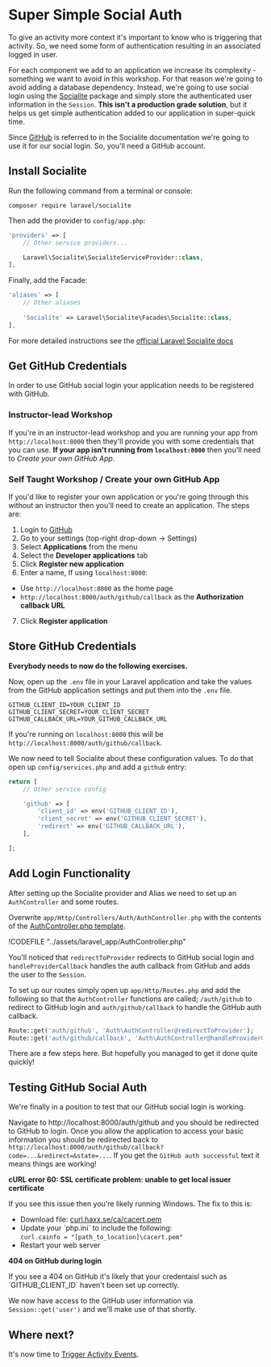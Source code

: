# Super Simple Social Auth

To give an activity more context it's important to know who is triggering that activity. So, we need some form of authentication resulting in an associated logged in user.

For each component we add to an application we increase its complexity - something we want to avoid in this workshop. For that reason we're going to avoid adding a database dependency. Instead, we're going to use social login using the [Socialite](https://github.com/laravel/socialite/) package and simply store the authenticated user information in the `Session`. **This isn't a production grade solution**, but it helps us get simple authentication added to our application in super-quick time.

<i class="fa fa-rocket fa-2"></i> Since [GitHub](https://github.com) is referred to in the Socialite documentation we're going to use it for our social login. So, you'll need a GitHub account.

## Install Socialite

<i class="fa fa-rocket fa-2"></i> Run the following command from a terminal or console:

```
composer require laravel/socialite
```

<i class="fa fa-rocket fa-2"></i> Then add the provider to `config/app.php`:

```php
'providers' => [
    // Other service providers...

    Laravel\Socialite\SocialiteServiceProvider::class,
],
```

<i class="fa fa-rocket fa-2"></i> Finally, add the Facade:

```php
'aliases' => [
    // Other aliases
    
    'Socialite' => Laravel\Socialite\Facades\Socialite::class,
],
```

<div class="alert alert-info">
  For more detailed instructions see the <a href="http://laravel.com/docs/5.1/authentication#social-authentication">official Laravel Socialite docs</a>
</div>

## Get GitHub Credentials

In order to use GitHub social login your application needs to be registered with GitHub.

### Instructor-lead Workshop <i class="fa fa-graduation-cap fa-2"></i>

<i class="fa fa-rocket fa-2"></i> If you're in an instructor-lead workshop and you are running your app from `http://localhost:8000` then they'll provide you with some credentials that you can use. **If your app isn't running from `localhost:8000`** then you'll need to *Create your own GitHub App*.

### Self Taught Workshop / Create your own GitHub App

<i class="fa fa-rocket fa-2"></i> If you'd like to register your own application or you're going through this without an instructor then you'll need to create an application. The steps are:

1. Login to [GitHub](https://github.com)
2. Go to your settings (top-right drop-down -> Settings)
3. Select **Applications** from the menu
4. Select the **Developer applications** tab
5. Click **Register new application**
6. Enter a name, If using `localhost:8000`:
  * Use `http://localhost:8000` as the home page
  * `http://localhost:8000/auth/github/callback` as the **Authorization callback URL**
7. Click **Register application**

## Store GitHub Credentials

**Everybody needs to now do the following exercises.**

<i class="fa fa-rocket fa-2"></i> Now, open up the `.env` file in your Laravel application and take the values from the GitHub application settings and put them into the `.env` file.

```
GITHUB_CLIENT_ID=YOUR_CLIENT_ID
GITHUB_CLIENT_SECRET=YOUR_CLIENT_SECRET
GITHUB_CALLBACK_URL=YOUR_GITHUB_CALLBACK_URL
```

If you're running on `localhost:8000` this will be `http://localhost:8000/auth/github/callback`.

We now need to tell Socialite about these configuration values. To do that open up `config/services.php` and add a `github` entry:

```php
return [
    // Other service config

    'github' => [
        'client_id' => env('GITHUB_CLIENT_ID'),
        'client_secret' => env('GITHUB_CLIENT_SECRET'),
        'redirect' => env('GITHUB_CALLBACK_URL'),
    ],

];
```

## Add Login Functionality

After setting up the Socialite provider and Alias we need to set up an `AuthController` and some routes.

<i class="fa fa-rocket fa-2"></i> Overwrite `app/Http/Controllers/Auth/AuthController.php` with the contents of the [AuthController.php template](../assets/laravel_app/AuthController.php).

!CODEFILE "../assets/laravel_app/AuthController.php"

You'll noticed that `redirectToProvider` redirects to GitHub social login and `handleProviderCallback` handles the auth callback from GitHub and adds the user to the `Session`.

<i class="fa fa-rocket fa-2"></i> To set up our routes simply open up `app/Http/Routes.php` and add the following so that the `AuthController` functions are called; `/auth/github` to redirect to GitHub login and `auth/github/callback` to handle the GitHub auth callback.

```php
Route::get('auth/github', 'Auth\AuthController@redirectToProvider');
Route::get('auth/github/callback', 'Auth\AuthController@handleProviderCallback');
```

There are a few steps here. But hopefully you managed to get it done quite quickly!

## Testing GitHub Social Auth

We're finally in a position to test that our GitHub social login is working.

<i class="fa fa-rocket fa-2"></i> Navigate to http://localhost:8000/auth/github and you should be redirected to GitHub to login. Once you allow the application to access your basic information you should be redirected back to `http://localhost:8000/auth/github/callback?code=...&redirect=&state=...`. If you get the `GitHub auth successful` text it means things are working!

<div class="alert alert-warning">
  <p><strong>cURL error 60: SSL certificate problem: unable to get local issuer certificate</strong></p>
  <p>If you see this issue then you're likely running Windows. The fix to this is:</p>
  <ul>
    <li>Download file: <a href="http://curl.haxx.se/ca/cacert.pem" target="_blank">curl.haxx.se/ca/cacert.pem</a></li>
    <li>Update your `php.ini` to include the following:<br />
      <code>curl.cainfo = "[path_to_location]\cacert.pem"</code>
    </li>
    <li>Restart your web server</li>
  </ul>
</div>

<div class="alert alert-warning">
  <p><strong>404 on GitHub during login</strong></p>
  <p>If you see a 404 on GitHub it's likely that your credentaisl such as `GITHUB_CLIENT_ID` haven't been set up correctly.</p>
</div>

We now have access to the GitHub user information via `Session::get('user')` and we'll make use of that shortly.

## Where next?

It's now time to [Trigger Activity Events](./activities.md).
